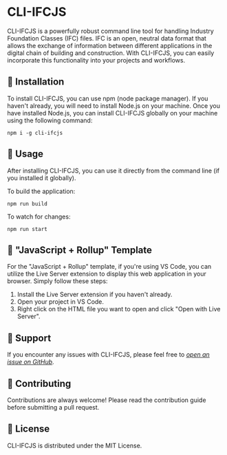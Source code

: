  <h1>CLI-IFCJS</h1>
  <p>CLI-IFCJS is a powerfully robust command line tool for handling Industry Foundation Classes (IFC) files. IFC is an open, neutral data format that allows the exchange of information between different applications in the digital chain of building and construction. With CLI-IFCJS, you can easily incorporate this functionality into your projects and workflows.</p>

  <div class="installation">
    <h2>🚀 Installation</h2>
    <p>To install CLI-IFCJS, you can use npm (node package manager). If you haven't already, you will need to install Node.js on your machine. Once you have installed Node.js, you can install CLI-IFCJS globally on your machine using the following command:</p>
    <pre><code>npm i -g cli-ifcjs</code></pre>
  </div>

  <div class="usage">
    <h2>📖 Usage</h2>
    <p>After installing CLI-IFCJS, you can use it directly from the command line (if you installed it globally).</p>
    <p>To build the application:</p>
    <pre><code>npm run build</code></pre>
    <p>To watch for changes:</p>
    <pre><code>npm run start</code></pre>
  </div>

  <div class="template">
    <h2>🎨 "JavaScript + Rollup" Template</h2>
    <p>For the "JavaScript + Rollup" template, if you're using VS Code, you can utilize the Live Server extension to display this web application in your browser. Simply follow these steps:</p>
    <ol>
      <li>Install the Live Server extension if you haven't already.</li>
      <li>Open your project in VS Code.</li>
      <li>Right click on the HTML file you want to open and click "Open with Live Server".</li>
    </ol>
  </div>

  <div class="support">
  <h2>🤝 Support</h2>
  <p>If you encounter any issues with CLI-IFCJS, please feel free to <a href="https://github.com/ENG-Mazri/cli-ifcjs#cli-ifcjs"><em><u>open an issue on GitHub</u></em></a>.</p>
</div>

  <div class="contributing">
    <h2>🌟 Contributing</h2>
<p>Contributions are always welcome! Please read the contribution guide before submitting a pull request.</p>
  </div>
  <div class="license">
    <h2>📄 License</h2>
    <p>CLI-IFCJS is distributed under the MIT License.</p>
  </div>

